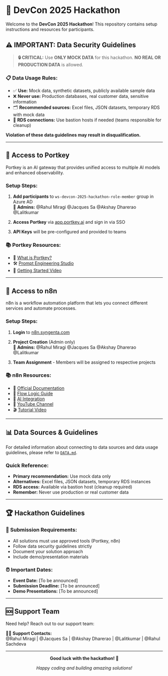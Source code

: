 # 🚀 DevCon 2025 Hackathon

Welcome to the **DevCon 2025 Hackathon**! This repository contains setup instructions and resources for participants.

## ⚠️ IMPORTANT: Data Security Guidelines

> **🔒 CRITICAL:** Use **ONLY MOCK DATA** for this hackathon. **NO REAL OR PRODUCTION DATA** is allowed.

### 📋 Data Usage Rules:
- ✅ **Use:** Mock data, synthetic datasets, publicly available sample data
- ❌ **Never use:** Production databases, real customer data, sensitive information
- 🗂️ **Recommended sources:** Excel files, JSON datasets, temporary RDS with mock data
- 🔄 **RDS connections:** Use bastion hosts if needed (teams responsible for cleanup)

**Violation of these data guidelines may result in disqualification.**

---

## 🔑 Access to Portkey

Portkey is an AI gateway that provides unified access to multiple AI models and enhanced observability.

### Setup Steps:
1. **Add participants** to `ws-devcon-2025-hackathon-role-member` group in Azure AD  
   👤 **Admins:** @Rahul Miragi @Jacques Sa @Akshay Dharerao @Lalitkumar

2. **Access Portkey** via [app.portkey.ai](https://app.portkey.ai) and sign in via SSO

3. **API Keys** will be pre-configured and provided to teams

### 📚 Portkey Resources:

- 📖 [What is Portkey?](https://portkey.ai/docs/introduction/what-is-portkey)
- 🛠️ [Prompt Engineering Studio](https://portkey.ai/docs/product/prompt-engineering-studio/prompt-playground)  
- 🎥 [Getting Started Video](https://www.youtube.com/watch?v=-rAvz7a24Lk)

---

## 🔧 Access to n8n

n8n is a workflow automation platform that lets you connect different services and automate processes.

### Setup Steps:
1. **Login** to [n8n.syngenta.com](https://n8n.syngenta.com)

2. **Project Creation** (Admin only)  
   👤 **Admins:** @Rahul Miragi @Jacques Sa @Akshay Dharerao @Lalitkumar

3. **Team Assignment** - Members will be assigned to respective projects

### 📚 n8n Resources:

- 📖 [Official Documentation](https://docs.n8n.io/)
- 🔄 [Flow Logic Guide](https://docs.n8n.io/flow-logic/)
- 🤖 [AI Integration](https://n8n.io/ai/)
- 🎥 [YouTube Channel](https://www.youtube.com/@n8n-io)
- 🎬 [Tutorial Video](https://youtu.be/lW5xEm7iSXk)

---

## 📊 Data Sources & Guidelines

For detailed information about connecting to data sources and data usage guidelines, please refer to [`DATA.md`](./DATA.md).

### Quick Reference:
- **Primary recommendation:** Use mock data only
- **Alternatives:** Excel files, JSON datasets, temporary RDS instances
- **RDS access:** Available via bastion host (cleanup required)
- **Remember:** Never use production or real customer data

---

## 🏆 Hackathon Guidelines

### 📝 Submission Requirements:
- All solutions must use approved tools (Portkey, n8n)
- Follow data security guidelines strictly
- Document your solution approach
- Include demo/presentation materials

### ⏰ Important Dates:
- **Event Date:** [To be announced]
- **Submission Deadline:** [To be announced]
- **Demo Presentations:** [To be announced]

---

## 🆘 Support Team

Need help? Reach out to our support team:

👨‍💻 **Support Contacts:**  
@Rahul Miragi | @Jacques Sa | @Akshay Dharerao | @Lalitkumar | @Rahul Sachdeva

---

<div align="center">

**Good luck with the hackathon! 🎉**

*Happy coding and building amazing solutions!* 

</div> 